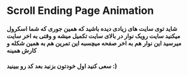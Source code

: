 # Scroll Ending Page Animation

### شاید توی سایت های زیادی دیده باشید که همین جوری که شما اسکرول میکنید سایت رویک نوار در بالای سایت تکمیل میشه و وقتی به اخر سایت میرسید این نوار هم به اخر صفحه میچسبه این تمرین هم به همین شکله و کارش همینه

### سعی کنید اول خودتون بزنید بعد کد رو ببینید :)